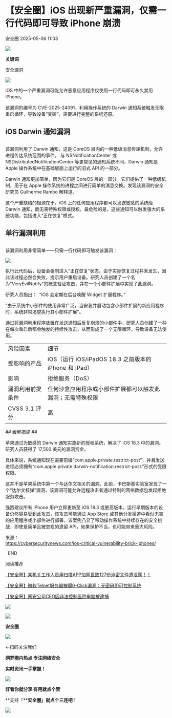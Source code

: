 #  【安全圈】iOS 出现新严重漏洞，仅需一行代码即可导致 iPhone 崩溃   
 安全圈   2025-05-06 11:03  
  
![](https://mmbiz.qpic.cn/sz_mmbiz_png/aBHpjnrGylgOvEXHviaXu1fO2nLov9bZ055v7s8F6w1DD1I0bx2h3zaOx0Mibd5CngBwwj2nTeEbupw7xpBsx27Q/640?wx_fmt=other&from=appmsg&tp=webp&wxfrom=5&wx_lazy=1&wx_co=1 "")  
  
  
**关键词**  
  
  
  
安全漏洞  
  
  
![](https://mmbiz.qpic.cn/sz_mmbiz_png/aBHpjnrGylgY6eeZKvCDeL2Xbs1JicUaY7GjcxQT8EYrjxWQf85iaWXDnAicELzK1ibCPoR0H8ALa0ib5a8JO7J7Zicg/640?wx_fmt=png&from=appmsg "")  
  
iOS 中的一个严重漏洞可能允许恶意应用程序仅使用一行代码即可永久禁用 iPhone。  
  
该漏洞的编号为 CVE-2025-24091，利用操作系统的 Darwin 通知系统触发无限重启循环，导致设备“变砖”，需要进行完整的系统还原。  
## iOS Darwin 通知漏洞  
##   
  
该漏洞利用了 Darwin 通知，这是 CoreOS 层内的一种低级消息传递机制，允许进程传达系统范围的事件。 与 NSNotificationCenter 或 NSDistributedNotificationCenter 等更常见的通知系统不同，Darwin 通知是 Apple 操作系统中在基础层面上运行的旧式 API 的一部分。  
  
Darwin 通知更加简单，因为它们是 CoreOS 层的一部分。它们提供了一种低级机制，用于在 Apple 操作系统的进程之间进行简单的消息交换。发现该漏洞的安全研究员 Guilherme Rambo 解释道。  
  
这个严重缺陷的根源在于，iOS 上的任何应用程序都可以发送敏感的系统级 Darwin 通知，而无需特殊权限或授权。最危险的是，这些通知可以触发强大的系统功能，包括进入“正在恢复”模式。  
## 单行漏洞利用  
##   
  
该漏洞利用非常简单——只需一行代码即可触发该漏洞：  
  
![](https://mmbiz.qpic.cn/sz_mmbiz_png/aBHpjnrGylgY6eeZKvCDeL2Xbs1JicUaYr7uQ0lXlqYibkEnqRuaVDtjaHf9SevFjGJJxjANOWhnuTveeF3HEzVw/640?wx_fmt=png&from=appmsg "")  
  
执行此代码后，设备会强制进入“正在恢复”状态。由于实际恢复过程并未发生，因此该过程必然会失败，提示用户重启设备。研究人员创建了一个名为“VeryEvilNotify”的概念验证攻击，并在一个小部件扩展中实现了此漏洞。  
  
研究人员指出：  “iOS 会定期在后台唤醒 Widget 扩展程序。”  
  
“由于系统中小部件的使用非常广泛，当安装并启动包含小部件扩展的新应用程序时，系统非常渴望执行其小部件扩展”。  
  
通过将漏洞利用程序放置在发送通知后反复崩溃的小部件中，研究人员创建了一种在每次重启后都会触发的持续性攻击，从而形成了一个无限循环，导致设备无法使用。  
  
<table><tbody><tr><td><strong><font><font><span leaf="" style="color:rgba(0, 0, 0, 0.9);font-size:17px;font-family:&#34;mp-quote&#34;, -apple-system-font, BlinkMacSystemFont, &#34;Helvetica Neue&#34;, &#34;PingFang SC&#34;, &#34;Hiragino Sans GB&#34;, &#34;Microsoft YaHei UI&#34;, &#34;Microsoft YaHei&#34;, Arial, sans-serif;line-height:1.6;letter-spacing:0.034em;font-style:normal;font-weight:normal;">风险因素</span></font></font></strong></td><td><strong><font><font><span leaf="" style="color:rgba(0, 0, 0, 0.9);font-size:17px;font-family:&#34;mp-quote&#34;, -apple-system-font, BlinkMacSystemFont, &#34;Helvetica Neue&#34;, &#34;PingFang SC&#34;, &#34;Hiragino Sans GB&#34;, &#34;Microsoft YaHei UI&#34;, &#34;Microsoft YaHei&#34;, Arial, sans-serif;line-height:1.6;letter-spacing:0.034em;font-style:normal;font-weight:normal;">细节</span></font></font></strong></td></tr><tr><td><font><font><span leaf="" style="color:rgba(0, 0, 0, 0.9);font-size:17px;font-family:&#34;mp-quote&#34;, -apple-system-font, BlinkMacSystemFont, &#34;Helvetica Neue&#34;, &#34;PingFang SC&#34;, &#34;Hiragino Sans GB&#34;, &#34;Microsoft YaHei UI&#34;, &#34;Microsoft YaHei&#34;, Arial, sans-serif;line-height:1.6;letter-spacing:0.034em;font-style:normal;font-weight:normal;">受影响的产品</span></font></font></td><td><font><font><span leaf="" style="color:rgba(0, 0, 0, 0.9);font-size:17px;font-family:&#34;mp-quote&#34;, -apple-system-font, BlinkMacSystemFont, &#34;Helvetica Neue&#34;, &#34;PingFang SC&#34;, &#34;Hiragino Sans GB&#34;, &#34;Microsoft YaHei UI&#34;, &#34;Microsoft YaHei&#34;, Arial, sans-serif;line-height:1.6;letter-spacing:0.034em;font-style:normal;font-weight:normal;">iOS（运行 iOS/iPadOS 18.3 之前版本的 iPhone 和 iPad）</span></font></font></td></tr><tr><td><font><font><span leaf="" style="color:rgba(0, 0, 0, 0.9);font-size:17px;font-family:&#34;mp-quote&#34;, -apple-system-font, BlinkMacSystemFont, &#34;Helvetica Neue&#34;, &#34;PingFang SC&#34;, &#34;Hiragino Sans GB&#34;, &#34;Microsoft YaHei UI&#34;, &#34;Microsoft YaHei&#34;, Arial, sans-serif;line-height:1.6;letter-spacing:0.034em;font-style:normal;font-weight:normal;">影响</span></font></font></td><td><font><font><span leaf="" style="color:rgba(0, 0, 0, 0.9);font-size:17px;font-family:&#34;mp-quote&#34;, -apple-system-font, BlinkMacSystemFont, &#34;Helvetica Neue&#34;, &#34;PingFang SC&#34;, &#34;Hiragino Sans GB&#34;, &#34;Microsoft YaHei UI&#34;, &#34;Microsoft YaHei&#34;, Arial, sans-serif;line-height:1.6;letter-spacing:0.034em;font-style:normal;font-weight:normal;">拒绝服务（DoS）</span></font></font></td></tr><tr><td><font><font><span leaf="" style="color:rgba(0, 0, 0, 0.9);font-size:17px;font-family:&#34;mp-quote&#34;, -apple-system-font, BlinkMacSystemFont, &#34;Helvetica Neue&#34;, &#34;PingFang SC&#34;, &#34;Hiragino Sans GB&#34;, &#34;Microsoft YaHei UI&#34;, &#34;Microsoft YaHei&#34;, Arial, sans-serif;line-height:1.6;letter-spacing:0.034em;font-style:normal;font-weight:normal;">漏洞利用前提条件</span></font></font></td><td><font><font><span leaf="" style="color:rgba(0, 0, 0, 0.9);font-size:17px;font-family:&#34;mp-quote&#34;, -apple-system-font, BlinkMacSystemFont, &#34;Helvetica Neue&#34;, &#34;PingFang SC&#34;, &#34;Hiragino Sans GB&#34;, &#34;Microsoft YaHei UI&#34;, &#34;Microsoft YaHei&#34;, Arial, sans-serif;line-height:1.6;letter-spacing:0.034em;font-style:normal;font-weight:normal;">任何沙盒应用程序或小部件扩展都可以触发此漏洞；无需特殊权限</span></font></font></td></tr><tr><td><font><font><span leaf="" style="color:rgba(0, 0, 0, 0.9);font-size:17px;font-family:&#34;mp-quote&#34;, -apple-system-font, BlinkMacSystemFont, &#34;Helvetica Neue&#34;, &#34;PingFang SC&#34;, &#34;Hiragino Sans GB&#34;, &#34;Microsoft YaHei UI&#34;, &#34;Microsoft YaHei&#34;, Arial, sans-serif;line-height:1.6;letter-spacing:0.034em;font-style:normal;font-weight:normal;">CVSS 3.1 评分</span></font></font></td><td><font><font><span leaf="" style="color:rgba(0, 0, 0, 0.9);font-size:17px;font-family:&#34;mp-quote&#34;, -apple-system-font, BlinkMacSystemFont, &#34;Helvetica Neue&#34;, &#34;PingFang SC&#34;, &#34;Hiragino Sans GB&#34;, &#34;Microsoft YaHei UI&#34;, &#34;Microsoft YaHei&#34;, Arial, sans-serif;line-height:1.6;letter-spacing:0.034em;font-style:normal;font-weight:normal;">高</span></font></font></td></tr></tbody></table>## 缓解措施  
##   
  
苹果通过为敏感的 Darwin 通知实施新的授权系统，解决了 iOS 18.3 中的漏洞。研究人员获得了 17,500 美元的漏洞赏金。  
  
具体来说，系统通知现在需要前缀“com.apple.private.restrict-post”，并且发送进程必须拥有“com.apple.private.darwin-notification.restrict-post.<notification>”形式的受限权限。  
  
这并不是苹果系统中第一个与达尔文相关的漏洞。此前，卡巴斯基实验室发现了一个“达尔文核弹”漏洞，该漏洞可能允许远程攻击者通过特制的网络数据包发起拒绝服务攻击。  
  
强烈建议所有 iPhone 用户立即更新至 iOS 18.3 或更高版本。运行早期版本的设备仍然容易受到此攻击，该攻击可能通过 App Store 或其他分发渠道中看似无害的应用程序或小部件进行部署。该案例凸显了移动操作系统中持续存在的安全挑战，即使是简单且被忽视的遗留 API，如果保护不当，也可能带来重大风险。  
  
来源：  
https://cybersecuritynews.com/ios-critical-vulnerability-brick-iphones/  
  
  
  
  END    
  
  
阅读推荐  
  
  
[【安全圈】某机关工作人员用扫描APP加网盘致127份涉密文件遭泄露！！](https://mp.weixin.qq.com/s?__biz=MzIzMzE4NDU1OQ==&mid=2652069446&idx=1&sn=cdb886ad48aa07b1291c56c13b3a291e&scene=21#wechat_redirect)  
  
  
  
[【安全圈】微软Telnet服务器被曝0-Click漏洞：无密码即可控制系统](https://mp.weixin.qq.com/s?__biz=MzIzMzE4NDU1OQ==&mid=2652069446&idx=2&sn=b093a02905ad8999ac398713a11bd267&scene=21#wechat_redirect)  
  
  
  
[【安全圈】网安公司CEO因非法控制医院电脑被逮捕](https://mp.weixin.qq.com/s?__biz=MzIzMzE4NDU1OQ==&mid=2652069446&idx=3&sn=71724284d0e78496375f89e77e21a8b6&scene=21#wechat_redirect)  
  
  
  
  
![](https://mmbiz.qpic.cn/mmbiz_gif/aBHpjnrGylgeVsVlL5y1RPJfUdozNyCEft6M27yliapIdNjlcdMaZ4UR4XxnQprGlCg8NH2Hz5Oib5aPIOiaqUicDQ/640?wx_fmt=gif "")  
  
  
  
![](https://mmbiz.qpic.cn/mmbiz_png/aBHpjnrGylgeVsVlL5y1RPJfUdozNyCEDQIyPYpjfp0XDaaKjeaU6YdFae1iagIvFmFb4djeiahnUy2jBnxkMbaw/640?wx_fmt=png "")  
  
**安全圈**  
  
![](https://mmbiz.qpic.cn/mmbiz_gif/aBHpjnrGylgeVsVlL5y1RPJfUdozNyCEft6M27yliapIdNjlcdMaZ4UR4XxnQprGlCg8NH2Hz5Oib5aPIOiaqUicDQ/640?wx_fmt=gif "")  
  
  
←扫码关注我们  
  
**网罗圈内热点 专注网络安全**  
  
**实时资讯一手掌握！**  
  
  
![](https://mmbiz.qpic.cn/mmbiz_gif/aBHpjnrGylgeVsVlL5y1RPJfUdozNyCE3vpzhuku5s1qibibQjHnY68iciaIGB4zYw1Zbl05GQ3H4hadeLdBpQ9wEA/640?wx_fmt=gif "")  
  
**好看你就分享 有用就点个赞**  
  
**支持「****安全圈」就点个三连吧！**  
  
![](https://mmbiz.qpic.cn/mmbiz_gif/aBHpjnrGylgeVsVlL5y1RPJfUdozNyCE3vpzhuku5s1qibibQjHnY68iciaIGB4zYw1Zbl05GQ3H4hadeLdBpQ9wEA/640?wx_fmt=gif "")  
  
  
